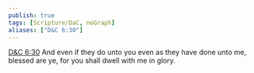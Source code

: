 ```yaml
---
publish: true
tags: [Scripture/DaC, noGraph]
aliases: ["D&C 6:30"]
---
```

[D&C 6:30](https://churchofjesuschrist.org/study/scriptures/dc-testament/dc/6?lang=eng&id=p30#p30) And even if they do unto you even as they have done unto me, blessed are ye, for you shall dwell with me in glory.

